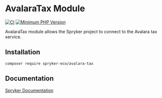 # AvalaraTax Module
[![CI](https://github.com/spryker-eco/avalara-tax/actions/workflows/ci.yml/badge.svg)](https://github.com/spryker-eco/avalara-tax/actions/workflows/ci.yml)
[![Minimum PHP Version](https://img.shields.io/badge/php-%3E%3D%207.2-8892BF.svg)](https://php.net/)

AvalaraTax module allows the Spryker project to connect to the Avalara tax service.

## Installation

```
composer require spryker-eco/avalara-tax
```

## Documentation

[Spryker Documentation](https://academy.spryker.com/developing_with_spryker/module_guide/modules.html)
